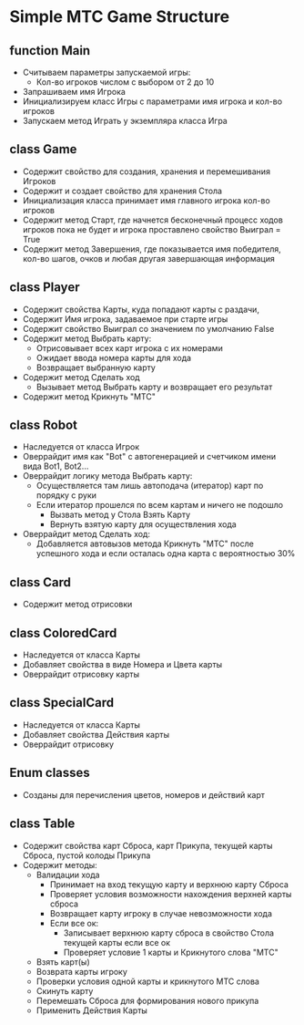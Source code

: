 # Simple МТС Game Structure

## function Main
* Считываем параметры запускаемой игры:
  * Кол-во игроков числом с выбором от 2 до 10
* Запрашиваем имя Игрока
* Инициализируем класс Игры с параметрами имя игрока и кол-во игроков
* Запускаем метод Играть у экземпляра класса Игра

## class Game
* Содержит свойство для создания, хранения и перемешивания Игроков
* Содержит и создает свойство для хранения Стола 
* Инициализация класса принимает имя главного игрока кол-во игроков
* Содержит метод Старт, где начнется бесконечный процесс ходов игроков пока не будет и игрока проставлено свойство Выиграл = True
* Содержит метод Завершения, где показывается имя победителя, кол-во шагов, очков и любая другая завершающая информация


## class Player
* Содержит свойства Карты, куда попадают карты с раздачи,
* Содержит Имя игрока, задаваемое при старте игры
* Содержит свойство Выиграл со значением по умолчанию False
* Содержит метод Выбрать карту:
  * Отрисовывает всех карт игрока с их номерами
  * Ожидает ввода номера карты для хода
  * Возвращает выбранную карту
* Содержит метод Сделать ход
  * Вызывает метод Выбрать карту и возвращает его результат
* Содержит метод Крикнуть "МТС"

## class Robot
* Наследуется от класса Игрок
* Оверрайдит имя как "Bot" с автогенерацией и счетчиком имени вида Bot1, Bot2...
* Оверрайдит логику метода Выбрать карту:
  * Осуществляется там лишь автоподача (итератор) карт по порядку с руки
  * Если итератор прошелся по всем картам и ничего не подошло
    * Вызвать метод у Стола Взять Карту
    * Вернуть взятую карту для осуществления хода
* Оверрайдит метод Сделать ход:
  * Добавляется автовызов метода Крикнуть "МТС" после успешного хода и если осталась одна карта с вероятностью 30%

## class Card
* Содержит метод отрисовки

## class ColoredCard
* Наследуется от класса Карты
* Добавляет свойства в виде Номера и Цвета карты
* Оверрайдит отрисовку карты

## class SpecialCard
* Наследуется от класса Карты
* Добавляет свойства Действия карты 
* Оверрайдит отрисовку

## Enum classes 
* Созданы для перечисления цветов, номеров и действий карт

## class Table
* Содержит свойства карт Сброса, карт Прикупа, текущей карты Сброса, пустой колоды Прикупа
* Содержит методы:
  * Валидации хода
    * Принимает на вход текущую карту и верхнюю карту Сброса
    * Проверяет условия возможности нахождения верхней карты сброса
    * Возвращает карту игроку в случае невозможности хода
    * Если все ок:
      * Записывает верхнюю карту сброса в свойство Стола текущей карты если все ок
      * Проверяет условие 1 карты и Крикнутого слова "МТС"
  * Взять карт(ы)
  * Возврата карты игроку
  * Проверки условия одной карты и крикнутого МТС слова
  * Скинуть карту
  * Перемешать Сброса для формирования нового прикупа
  * Применить Действия Карты
